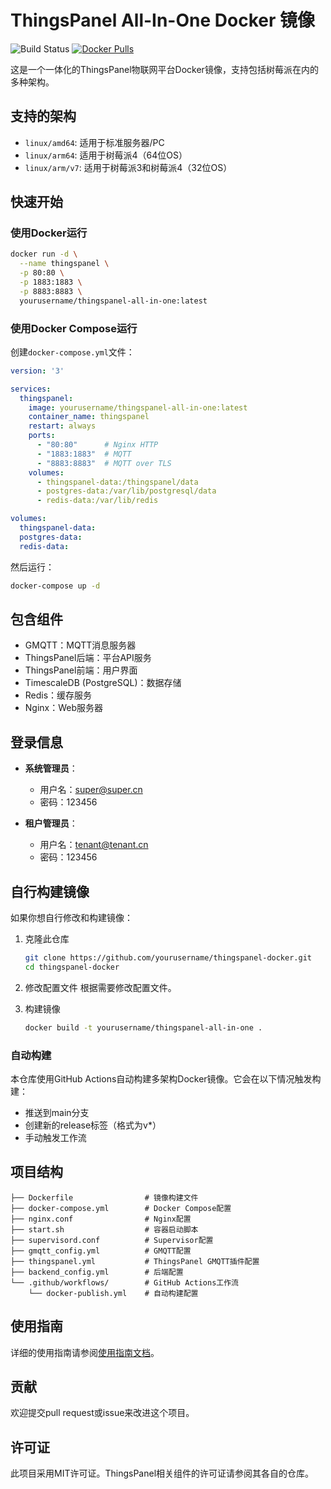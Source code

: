 # ThingsPanel All-In-One Docker 镜像

![Build Status](https://github.com/yourusername/thingspanel-docker/actions/workflows/docker-publish.yml/badge.svg)
[![Docker Pulls](https://img.shields.io/docker/pulls/yourusername/thingspanel-all-in-one.svg)](https://hub.docker.com/r/yourusername/thingspanel-all-in-one)

这是一个一体化的ThingsPanel物联网平台Docker镜像，支持包括树莓派在内的多种架构。

## 支持的架构

- `linux/amd64`: 适用于标准服务器/PC
- `linux/arm64`: 适用于树莓派4（64位OS）
- `linux/arm/v7`: 适用于树莓派3和树莓派4（32位OS）

## 快速开始

### 使用Docker运行

```bash
docker run -d \
  --name thingspanel \
  -p 80:80 \
  -p 1883:1883 \
  -p 8883:8883 \
  yourusername/thingspanel-all-in-one:latest
```

### 使用Docker Compose运行

创建`docker-compose.yml`文件：

```yaml
version: '3'

services:
  thingspanel:
    image: yourusername/thingspanel-all-in-one:latest
    container_name: thingspanel
    restart: always
    ports:
      - "80:80"      # Nginx HTTP
      - "1883:1883"  # MQTT
      - "8883:8883"  # MQTT over TLS
    volumes:
      - thingspanel-data:/thingspanel/data
      - postgres-data:/var/lib/postgresql/data
      - redis-data:/var/lib/redis

volumes:
  thingspanel-data:
  postgres-data:
  redis-data:
```

然后运行：

```bash
docker-compose up -d
```

## 包含组件

- GMQTT：MQTT消息服务器
- ThingsPanel后端：平台API服务
- ThingsPanel前端：用户界面
- TimescaleDB (PostgreSQL)：数据存储
- Redis：缓存服务
- Nginx：Web服务器

## 登录信息

- **系统管理员**：
  - 用户名：super@super.cn
  - 密码：123456

- **租户管理员**：
  - 用户名：tenant@tenant.cn
  - 密码：123456

## 自行构建镜像

如果你想自行修改和构建镜像：

1. 克隆此仓库
   ```bash
   git clone https://github.com/yourusername/thingspanel-docker.git
   cd thingspanel-docker
   ```

2. 修改配置文件
   根据需要修改配置文件。

3. 构建镜像
   ```bash
   docker build -t yourusername/thingspanel-all-in-one .
   ```

### 自动构建

本仓库使用GitHub Actions自动构建多架构Docker镜像。它会在以下情况触发构建：
- 推送到main分支
- 创建新的release标签（格式为v*）
- 手动触发工作流

## 项目结构

```
├── Dockerfile                # 镜像构建文件
├── docker-compose.yml        # Docker Compose配置
├── nginx.conf                # Nginx配置
├── start.sh                  # 容器启动脚本
├── supervisord.conf          # Supervisor配置
├── gmqtt_config.yml          # GMQTT配置
├── thingspanel.yml           # ThingsPanel GMQTT插件配置
├── backend_config.yml        # 后端配置
└── .github/workflows/        # GitHub Actions工作流
    └── docker-publish.yml    # 自动构建配置
```

## 使用指南

详细的使用指南请参阅[使用指南文档](./USAGE.md)。

## 贡献

欢迎提交pull request或issue来改进这个项目。

## 许可证

此项目采用MIT许可证。ThingsPanel相关组件的许可证请参阅其各自的仓库。

